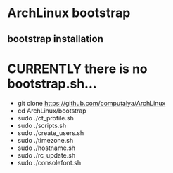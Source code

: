 # ArchLinux bootstrap

## bootstrap installation
# CURRENTLY there is no bootstrap.sh... 

* git clone https://github.com/computalya/ArchLinux
* cd ArchLinux/bootstrap
* sudo ./ct_profile.sh
* sudo ./scripts.sh
* sudo ./create_users.sh
* sudo ./timezone.sh
* sudo ./hostname.sh
* sudo ./rc_update.sh
* sudo ./consolefont.sh
